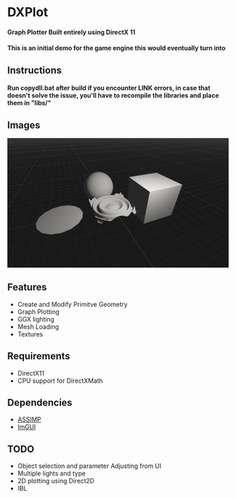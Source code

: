 # DXPlot
#### Graph Plotter Built entirely using DirectX 11
#### This is an initial demo for the game engine this would eventually turn into

## Instructions
#### Run copydll.bat after build if you encounter LINK errors, in case that doesn't solve the issue, you'll have to recompile the libraries and place them in "libs/"

## Images
![](/screenshots/ss_1.png)

## Features
- Create and Modify Primitve Geometry
- Graph Plotting
- GGX lighting
- Mesh Loading
- Textures

## Requirements
- DirectX11
- CPU support for DirectXMath

## Dependencies
- [ASSIMP](https://github.com/assimp/assimp)
- [ImGUI](https://github.com/ocornut/imgui)

## TODO
- Object selection and parameter Adjusting from UI
- Multiple lights and type
- 2D plotting using Direct2D
- IBL
